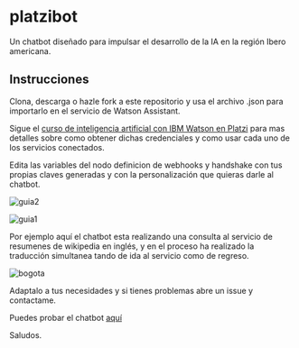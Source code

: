 # platzibot
Un chatbot diseñado para impulsar el desarrollo de la IA en la región Ibero americana.

## Instrucciones

Clona, descarga o hazle fork a este repositorio y usa el archivo .json para importarlo en el servicio de Watson Assistant.

Sigue el [curso de inteligencia artificial con IBM Watson en Platzi](https://platzi.com/clases/ibm-watson/) para mas detalles sobre como obtener dichas credenciales y como usar cada uno de los servicios conectados.

Edita las variables del nodo definicion de webhooks y handshake con tus propias claves generadas y con la personalización que quieras darle al chatbot.

![guia2](https://user-images.githubusercontent.com/12854504/92315400-b9dd7a80-efaa-11ea-9c62-dd4b2784cf54.png)

![guia1](https://user-images.githubusercontent.com/12854504/92315385-a92d0480-efaa-11ea-97ce-54ade6521e8f.png)

Por ejemplo aquí el chatbot esta realizando una consulta al servicio de resumenes de wikipedia en inglés, y en el proceso ha realizado la traducción simultanea tando de ida al servicio como de regreso.


![bogota](https://user-images.githubusercontent.com/12854504/92315787-93bad900-efb0-11ea-9229-ae7b79342057.png)

Adaptalo a tus necesidades y si tienes problemas abre un issue y contactame.

Puedes probar el chatbot [aquí](https://web-chat.global.assistant.watson.cloud.ibm.com/preview.html?region=us-south&integrationID=b01b7ea7-25f0-4edc-87b8-8d8869280b9a&serviceInstanceID=c851319f-2f12-41f0-822d-b86311301578)

Saludos.
